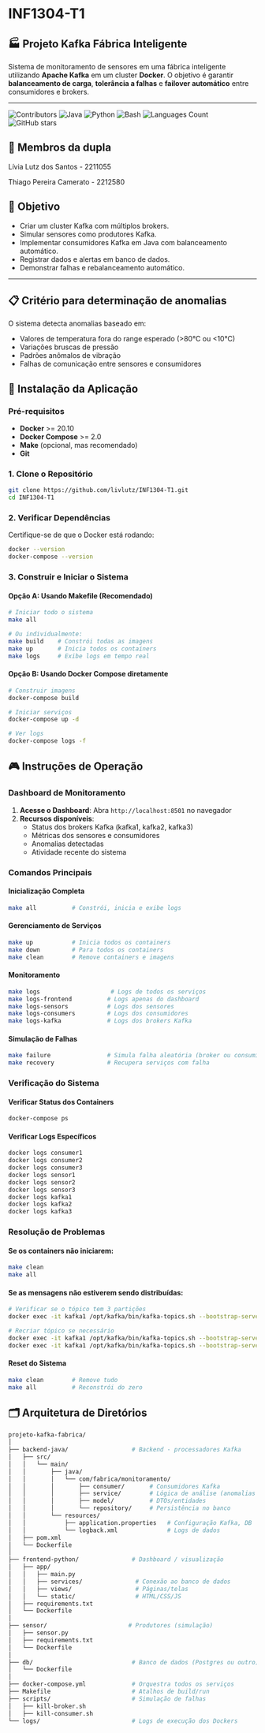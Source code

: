 
# INF1304-T1
## 🏭 Projeto Kafka Fábrica Inteligente

Sistema de monitoramento de sensores em uma fábrica inteligente utilizando **Apache Kafka** em um cluster **Docker**.
O objetivo é garantir **balanceamento de carga**, **tolerância a falhas** e **failover automático** entre consumidores e brokers.

---

![Contributors](https://img.shields.io/github/contributors/livlutz/INF1304-T1)
![Java](https://img.shields.io/badge/language-Java-red.svg)
![Python](https://img.shields.io/badge/python-3670A0?style=plastic&logo=python&logoColor=ffdd54)
![Bash](https://img.shields.io/badge/language-Bash-green.svg)
![Languages Count](https://img.shields.io/github/languages/count/livlutz/INF1304-T1)
![GitHub stars](https://img.shields.io/github/stars/livlutz/INF1304-T1?style=social)

## 🤝 Membros da dupla

Lívia Lutz dos Santos - 2211055

Thiago Pereira Camerato - 2212580

## 📌 Objetivo

- Criar um cluster Kafka com múltiplos brokers.
- Simular sensores como produtores Kafka.
- Implementar consumidores Kafka em Java com balanceamento automático.
- Registrar dados e alertas em banco de dados.
- Demonstrar falhas e rebalanceamento automático.

---

## 📋 Critério para determinação de anomalias

O sistema detecta anomalias baseado em:
- Valores de temperatura fora do range esperado (>80°C ou <10°C)
- Variações bruscas de pressão
- Padrões anômalos de vibração
- Falhas de comunicação entre sensores e consumidores

## 🚀 Instalação da Aplicação

### Pré-requisitos

- **Docker** >= 20.10
- **Docker Compose** >= 2.0
- **Make** (opcional, mas recomendado)
- **Git**

### 1. Clone o Repositório

```bash
git clone https://github.com/livlutz/INF1304-T1.git
cd INF1304-T1
```

### 2. Verificar Dependências

Certifique-se de que o Docker está rodando:

```bash
docker --version
docker-compose --version
```

### 3. Construir e Iniciar o Sistema

#### Opção A: Usando Makefile (Recomendado)

```bash
# Iniciar todo o sistema
make all

# Ou individualmente:
make build    # Constrói todas as imagens
make up       # Inicia todos os containers
make logs     # Exibe logs em tempo real
```

#### Opção B: Usando Docker Compose diretamente

```bash
# Construir imagens
docker-compose build

# Iniciar serviços
docker-compose up -d

# Ver logs
docker-compose logs -f
```

## 🎮 Instruções de Operação

### Dashboard de Monitoramento

1. **Acesse o Dashboard**: Abra `http://localhost:8501` no navegador
2. **Recursos disponíveis**:
   - Status dos brokers Kafka (kafka1, kafka2, kafka3)
   - Métricas dos sensores e consumidores
   - Anomalias detectadas
   - Atividade recente do sistema

### Comandos Principais

#### Inicialização Completa
```bash
make all          # Constrói, inicia e exibe logs
```

#### Gerenciamento de Serviços
```bash
make up           # Inicia todos os containers
make down         # Para todos os containers
make clean        # Remove containers e imagens
```

#### Monitoramento
```bash
make logs                    # Logs de todos os serviços
make logs-frontend          # Logs apenas do dashboard
make logs-sensors           # Logs dos sensores
make logs-consumers         # Logs dos consumidores
make logs-kafka             # Logs dos brokers Kafka
```

#### Simulação de Falhas
```bash
make failure                # Simula falha aleatória (broker ou consumidor)
make recovery               # Recupera serviços com falha
```

### Verificação do Sistema

#### Verificar Status dos Containers
```bash
docker-compose ps
```

#### Verificar Logs Específicos
```bash
docker logs consumer1
docker logs consumer2
docker logs consumer3
docker logs sensor1
docker logs sensor2
docker logs sensor3
docker logs kafka1
docker logs kafka2
docker logs kafka3
```

### Resolução de Problemas

#### Se os containers não iniciarem:
```bash
make clean
make all
```

#### Se as mensagens não estiverem sendo distribuídas:
```bash
# Verificar se o tópico tem 3 partições
docker exec -it kafka1 /opt/kafka/bin/kafka-topics.sh --bootstrap-server localhost:9092 --describe --topic dados-sensores

# Recriar tópico se necessário
docker exec -it kafka1 /opt/kafka/bin/kafka-topics.sh --bootstrap-server localhost:9092 --delete --topic dados-sensores
docker exec -it kafka1 /opt/kafka/bin/kafka-topics.sh --bootstrap-server localhost:9092 --create --topic dados-sensores --partitions 3 --replication-factor 2
```

#### Reset do Sistema
```bash
make clean        # Remove tudo
make all          # Reconstrói do zero
```

## 🗂 Arquitetura de Diretórios

```bash
projeto-kafka-fabrica/
│
├── backend-java/                  # Backend - processadores Kafka
│   ├── src/
│   │   └── main/
│   │       ├── java/
│   │       │   └── com/fabrica/monitoramento/
│   │       │       ├── consumer/       # Consumidores Kafka
│   │       │       ├── service/        # Lógica de análise (anomalias etc.)
│   │       │       ├── model/          # DTOs/entidades
│   │       │       └── repository/     # Persistência no banco
│   │       └── resources/
│   │           ├── application.properties   # Configuração Kafka, DB
│   │           └── logback.xml              # Logs de dados
│   ├── pom.xml
│   └── Dockerfile
│
├── frontend-python/               # Dashboard / visualização
│   ├── app/
│   │   ├── main.py
│   │   ├── services/               # Conexão ao banco de dados
│   │   ├── views/                  # Páginas/telas
│   │   └── static/                 # HTML/CSS/JS
│   ├── requirements.txt
│   └── Dockerfile
│
├── sensor/                       # Produtores (simulação)
│   ├── sensor.py
│   ├── requirements.txt
│   └── Dockerfile
│
├── db/                            # Banco de dados (Postgres ou outro)
│   └── Dockerfile
│
├── docker-compose.yml             # Orquestra todos os serviços
├── Makefile                       # Atalhos de build/run
├── scripts/                       # Simulação de falhas
│   ├── kill-broker.sh
│   ├── kill-consumer.sh
└── logs/                          # Logs de execução dos Dockers

